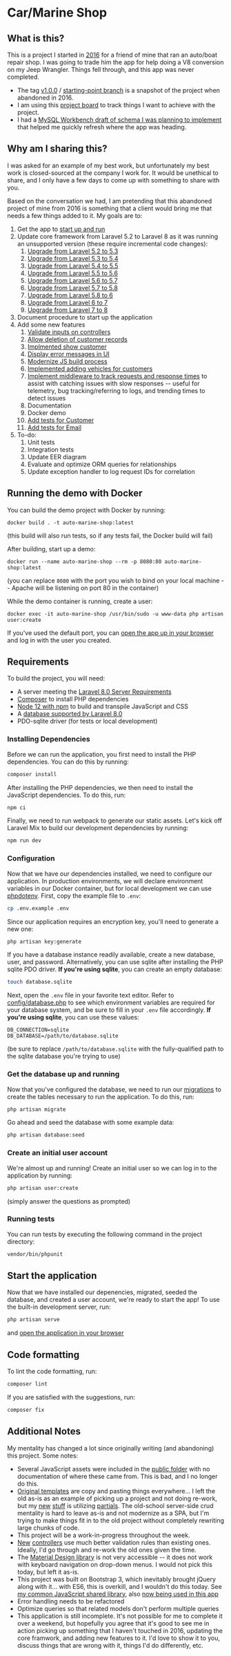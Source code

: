 # Car/Marine Shop

## What is this?
This is a project I started in [2016](https://github.com/jkchr1s/car-marine-shop/commit/4a2bcf1670036501d9515422854d583667c09eda) for a friend of mine that ran an auto/boat repair shop. I was going to trade him the app for help doing a V8 conversion on my Jeep Wrangler. Things fell through, and this app was never completed.
* The tag [v1.0.0](https://github.com/jkchr1s/car-marine-shop/releases/tag/v1.0.0) / [starting-point branch](https://github.com/jkchr1s/car-marine-shop/tree/starting-point) is a snapshot of the project when abandoned in 2016.
* I am using this [project board](https://github.com/jkchr1s/car-marine-shop/projects/1) to track things I want to achieve with the project.
* I had a [MySQL Workbench draft of schema I was planning to implement](https://github.com/jkchr1s/car-marine-shop/blob/starting-point/model%20EER.mwb) that helped me quickly refresh where the app was heading.


## Why am I sharing this?
I was asked for an example of my best work, but unfortunately my best work is closed-sourced at the company I work for. It would be unethical to share, and I only have a few days to come up with something to share with you.

Based on the conversation we had, I am pretending that this abandoned project of mine from 2016 is something that a client would bring me that needs a few things added to it. My goals are to:
1. Get the app to [start up and run](https://github.com/jkchr1s/car-marine-shop/commit/c4b0a5767bf8c338b661d13e23d8e69cabbc6985)
2. Update core framework from Laravel 5.2 to Laravel 8 as it was running an unsupported version (these require incremental code changes):
    1. [Upgrade from Laravel 5.2 to 5.3](https://github.com/jkchr1s/car-marine-shop/pull/1)
    2. [Upgrade from Laravel 5.3 to 5.4](https://github.com/jkchr1s/car-marine-shop/pull/2)
    3. [Upgrade from Laravel 5.4 to 5.5](https://github.com/jkchr1s/car-marine-shop/pull/3)
    4. [Upgrade from Laravel 5.5 to 5.6](https://github.com/jkchr1s/car-marine-shop/pull/4)
    5. [Upgrade from Laravel 5.6 to 5.7](https://github.com/jkchr1s/car-marine-shop/pull/5)
    6. [Upgrade from Laravel 5.7 to 5.8](https://github.com/jkchr1s/car-marine-shop/pull/6)
    7. [Upgrade from Laravel 5.8 to 6](https://github.com/jkchr1s/car-marine-shop/pull/7)
    8. [Upgrade from Laravel 6 to 7](https://github.com/jkchr1s/car-marine-shop/pull/8)
    9. [Upgrade from Laravel 7 to 8](https://github.com/jkchr1s/car-marine-shop/pull/9)
3. Document procedure to start up the application
4. Add some new features
    1. [Validate inputs on controllers](https://github.com/jkchr1s/car-marine-shop/issues/30)
    2. [Allow deletion of customer records](https://github.com/jkchr1s/car-marine-shop/issues/28)
    3. [Implmented show customer](https://github.com/jkchr1s/car-marine-shop/issues/25)
    4. [Display error messages in UI](https://github.com/jkchr1s/car-marine-shop/issues/24)
    5. [Modernize JS build process](https://github.com/jkchr1s/car-marine-shop/issues/16)
    6. [Implemented adding vehicles for customers](https://github.com/jkchr1s/car-marine-shop/issues/13)
    7. [Implement middleware to track requests and response times](https://github.com/jkchr1s/car-marine-shop/commit/d561bc0abca042664da12ccc49adf2044d7683bd) to assist with catching issues with slow responses -- useful for telemetry, bug tracking/referring to logs, and trending times to detect issues
    8. Documentation
    9. Docker demo
    10. [Add tests for Customer](https://github.com/jkchr1s/car-marine-shop/pull/37)
    11. [Add tests for Email](https://github.com/jkchr1s/car-marine-shop/pull/38)
5. To-do:
    1. Unit tests
    2. Integration tests
    3. Update EER diagram
    4. Evaluate and optimize ORM queries for relationships
    5. Update exception handler to log request IDs for correlation


## Running the demo with Docker
You can build the demo project with Docker by running:
```
docker build . -t auto-marine-shop:latest
```
(this build will also run tests, so if any tests fail, the Docker build will fail)

After building, start up a demo:
```
docker run --name auto-marine-shop --rm -p 8080:80 auto-marine-shop:latest
```
(you can replace `8080` with the port you wish to bind on your local machine -- Apache will be listening on port 80 in the container)

While the demo container is running, create a user:
```
docker exec -it auto-marine-shop /usr/bin/sudo -u www-data php artisan user:create
```

If you've used the default port, you can [open the app up in your browser](http://localhost:8080) and log in with the user you created.


## Requirements
To build the project, you will need:
- A server meeting the [Laravel 8.0 Server Requirements](https://laravel.com/docs/8.x#server-requirements)
- [Composer](https://getcomposer.org/) to install PHP dependencies
- [Node 12 with npm](https://nodejs.org/en/) to build and transpile JavaScript and CSS
- A [database supported by Laravel 8.0](https://laravel.com/docs/8.x/database#introduction)
- PDO-sqlite driver (for tests or local development)


### Installing Dependencies
Before we can run the application, you first need to install the PHP dependencies. You can do this by running:
```bash
composer install
```

After installing the PHP dependencies, we then need to install the JavaScript dependencies. To do this, run:
```bash
npm ci
```

Finally, we need to run webpack to generate our static assets. Let's kick off Laravel Mix to build our development dependencies by running:
```bash
npm run dev
```


### Configuration
Now that we have our dependencies installed, we need to configure our application. In production environments, we will declare environment variables in our Docker container, but for local development we can use [phpdotenv](https://github.com/vlucas/phpdotenv). First, copy the example file to `.env`:
```bash
cp .env.example .env
```

Since our application requires an encryption key, you'll need to generate a new one:
```bash
php artisan key:generate
```

If you have a database instance readily available, create a new database, user, and password. Alternatively, you can use sqlite after installing the PHP sqlite PDO driver. **If you're using sqlite**, you can create an empty database:
```bash
touch database.sqlite
```

Next, open the `.env` file in your favorite text editor. Refer to [config/database.php](config/database.php) to see which environment variables are required for your database system, and be sure to fill in your `.env` file accordingly. **If you're using sqlite**, you can use these values:
```
DB_CONNECTION=sqlite
DB_DATABASE=/path/to/database.sqlite
```
(be sure to replace `/path/to/database.sqlite` with the fully-qualified path to the sqlite database you're trying to use)


### Get the database up and running
Now that you've configured the database, we need to run our [migrations](database/migrations) to create the tables necessary to run the application. To do this, run:
```bash
php artisan migrate
```

Go ahead and seed the database with some example data:
```bash
php artisan database:seed
```

### Create an initial user account
We're almost up and running! Create an initial user so we can log in to the application by running:
```bash
php artisan user:create
```
(simply answer the questions as prompted)


### Running tests
You can run tests by executing the following command in the project directory:
```bash
vendor/bin/phpunit
```


## Start the application
Now that we have installed our depenencies, migrated, seeded the database, and created a user account, we're ready to start the app! To use the built-in development server, run:
```bash
php artisan serve
```
and [open the application in your browser](http://localhost:8000)


## Code formatting
To lint the code formatting, run:
```bash
composer lint
```

If you are satisfied with the suggestions, run:
```bash
composer fix
```


## Additional Notes
My mentality has changed a lot since originally writing (and abandoning) this project. Some notes:
* Several JavaScript assets were included in the [public folder](public/) with no documentation of where these came from. This is bad, and I no longer do this.
* [Original templates](resources/views) are copy and pasting things everywhere... I left the old as-is as an example of picking up a project and not doing re-work, but my [new](resources/views/vehicle_model/index.blade.php) [stuff](resources/views/vehicle/create.blade.php) is utilizing [partials](resources/views/partials). The old-school server-side crud mentality is hard to leave as-is and not modernize as a SPA, but I'm trying to make things fit in to the old project without completely rewriting large chunks of code.
* This project will be a work-in-progress throughout the week.
* [New](app/Http/Controllers/VehicleModelController.php) [controllers](app/Http/Controllers/VehicleController.php) use much better validation rules than existing ones. Ideally, I'd go through and re-work the old ones given the time.
* The [Material Design library](public/js/material.js) is not very accessible -- it does not work with keyboard navigation on drop-down menus. I would not pick this today, but left it as-is.
* This project was built on Bootstrap 3, which inevitably brought jQuery along with it... with ES6, this is overkill, and I wouldn't do this today. See [my common JavaScript shared library](https://github.com/jkchr1s/jkchr1s-libs), also [now being used in this app](resources/js/app.js)
* Error handling needs to be refactored
* Optimize queries so that related models don't perform multiple queries
* This application is still incomplete. It's not possible for me to complete it over a weekend, but hopefully you agree that it's good to see me in action picking up something that I haven't touched in 2016, updating the core framwork, and adding new features to it. I'd love to show it to you, discuss things that are wrong with it, things I'd do differently, etc.
